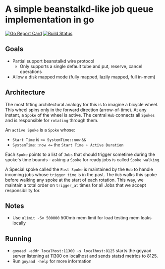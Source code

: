 # A simple beanstalkd-like job queue implementation in go

[![Go Report Card](https://goreportcard.com/badge/github.com/urjitbhatia/goyaad)](https://goreportcard.com/report/github.com/urjitbhatia/goyaad)
[![Build Status](https://travis-ci.com/urjitbhatia/goyaad.svg?branch=master)](https://travis-ci.com/urjitbhatia/goyaad)

## Goals

- Partial support beanstalkd wire protocol
  - Only supports a single default tube and put, reserve, cancel operations
- Allow a disk mapped mode (fully mapped, lazily mapped, full in-mem)

## Architecture

The most fitting architectural analogy for this is to imagine a bicycle wheel.
This wheel spins only in the forward direction (arrow-of-time). At any instant, a `Spoke`
of the wheel is active. The central `Hub` connects all `Spokes` and is responsible for
`rotating` through them.

An `active Spoke` is a `Spoke` whose:

- `Start Time` is `<= SystemTime::now`  `&&`
- `SystemTime::now <=` the `Start Time + Active Duration`

Each `Spoke` points to a list of `Jobs` that should trigger sometime during the spoke's
time bounds - asking a `Spoke` for ready jobs is called `Spoke walking`.

A Special spoke called the `Past Spoke` is maintained by the `Hub` to handle incoming jobs
whose `trigger time` is in the past. The `Hub` walks this spoke before walking any spoke at
the start of each rotation. This way, we maintain a total order on `trigger_at` times for all
Jobs that we accept responsibility for.

## Notes

- Use `ulimit -Sv 500000` 500mb mem limit for load testing mem leaks locally

## Running

- `goyaad -addr localhost:11300 -s localhost:8125` starts the goyaad server listening at 11300 on localhost and sends statsd metrics to 8125.
- Run `goyaad -help` for more information
